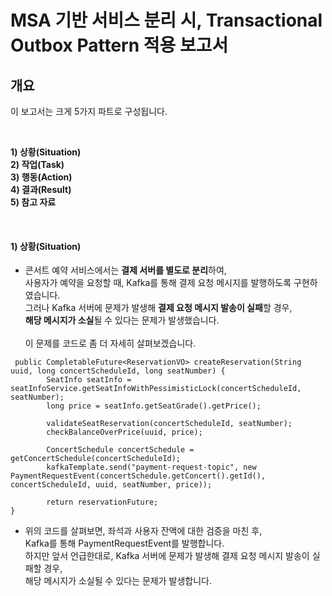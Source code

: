 # MSA 기반 서비스 분리 시, Transactional Outbox Pattern 적용 보고서 

## 개요

이 보고서는 크게 5가지 파트로 구성됩니다.

<br> 
  
**1) 상황(Situation)** <br>
**2) 작업(Task)** <br>
**3) 행동(Action)** <br>
**4) 결과(Result)** <br>
**5) 참고 자료** <br> 


<br> 


#### 1) 상황(Situation) 

- 콘서트 예약 서비스에서는 **결제 서버를 별도로 분리**하여, <br>
  사용자가 예약을 요청할 때, Kafka를 통해 결제 요청 메시지를 발행하도록 구현하였습니다. <br>
  그러나 Kafka 서버에 문제가 발생해 **결제 요청 메시지 발송이 실패**할 경우, <br>
  **해당 메시지가 소실**될 수 있다는 문제가 발생했습니다. <br>  
  이 문제를 코드로 좀 더 자세히 살펴보겠습니다. <br>


```
 public CompletableFuture<ReservationVO> createReservation(String uuid, long concertScheduleId, long seatNumber) {
        SeatInfo seatInfo = seatInfoService.getSeatInfoWithPessimisticLock(concertScheduleId, seatNumber);
        long price = seatInfo.getSeatGrade().getPrice();

        validateSeatReservation(concertScheduleId, seatNumber);
        checkBalanceOverPrice(uuid, price);

        ConcertSchedule concertSchedule = getConcertSchedule(concertScheduleId);
        kafkaTemplate.send("payment-request-topic", new PaymentRequestEvent(concertSchedule.getConcert().getId(), concertScheduleId, uuid, seatNumber, price));

        return reservationFuture;
}
```

- 위의 코드를 살펴보면, 좌석과 사용자 잔액에 대한 검증을 마친 후, <br>
  Kafka를 통해 PaymentRequestEvent를 발행합니다. <br>
  하지만 앞서 언급한대로, Kafka 서버에 문제가 발생해 결제 요청 메시지 발송이 실패할 경우, <br>
  해당 메시지가 소실될 수 있다는 문제가 발생합니다. <br> 

  
